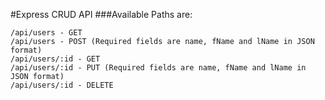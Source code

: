 #Express CRUD API
###Available Paths are:

```
/api/users - GET
/api/users - POST (Required fields are name, fName and lName in JSON format)
/api/users/:id - GET
/api/users/:id - PUT (Required fields are name, fName and lName in JSON format)
/api/users/:id - DELETE
```

